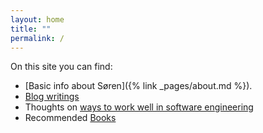 ```yaml
---
layout: home
title: ""
permalink: /
---
```


On this site you can find: 
- [Basic info about Søren]({% link _pages/about.md %}).
- [Blog writings](/blog)
- Thoughts on [ways to work well in software engineering](/work-guide)
- Recommended [Books](/books)
